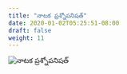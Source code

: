 ```yaml
---
title: "నాటక ప్రశ్నోపనిషత్"
date: 2020-01-02T05:25:51-08:00
draft: false
weight: 11
---
```


![నాటక ప్రశ్నోపనిషత్](/images/works/nataka_prshnopanishat.png)

